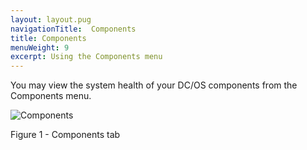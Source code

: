 ```yaml
---
layout: layout.pug
navigationTitle:  Components
title: Components
menuWeight: 9
excerpt: Using the Components menu
---
```


You may view the system health of your DC/OS components from the Components menu.

![Components](/1.12/img/GUI-Components-Main_View-1_12.png)

Figure 1 - Components tab
